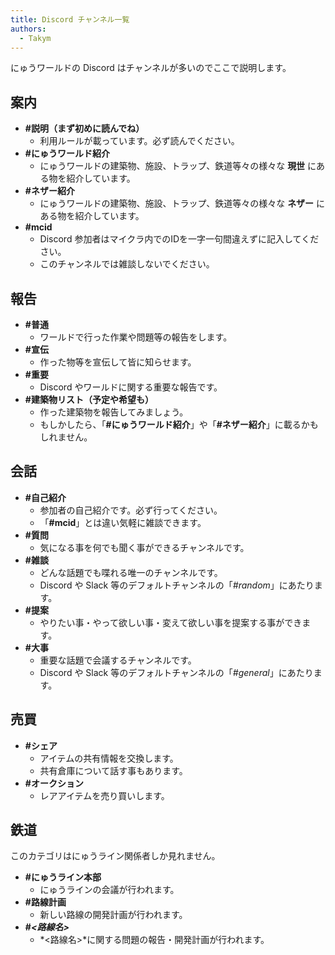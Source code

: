 ```yaml
---
title: Discord チャンネル一覧
authors:
  - Takym
---
```

にゅうワールドの Discord はチャンネルが多いのでここで説明します。

## 案内
* **&num;説明（まず初めに読んでね）**
	* 利用ルールが載っています。必ず読んでください。
* **&num;にゅうワールド紹介**
	* にゅうワールドの建築物、施設、トラップ、鉄道等々の様々な **現世** にある物を紹介しています。
* **&num;ネザー紹介**
	* にゅうワールドの建築物、施設、トラップ、鉄道等々の様々な **ネザー** にある物を紹介しています。
* **&num;mcid**
	* Discord 参加者はマイクラ内でのIDを一字一句間違えずに記入してください。
	* このチャンネルでは雑談しないでください。

## 報告
* **&num;普通**
	* ワールドで行った作業や問題等の報告をします。
* **&num;宣伝**
	* 作った物等を宣伝して皆に知らせます。
* **&num;重要**
	* Discord やワールドに関する重要な報告です。
* **&num;建築物リスト（予定や希望も）**
	* 作った建築物を報告してみましょう。
	* もしかしたら、「**&num;にゅうワールド紹介**」や「**&num;ネザー紹介**」に載るかもしれません。

## 会話
* **&num;自己紹介**
	* 参加者の自己紹介です。必ず行ってください。
	* 「**&num;mcid**」とは違い気軽に雑談できます。
* **&num;質問**
	* 気になる事を何でも聞く事ができるチャンネルです。
* **&num;雑談**
	* どんな話題でも喋れる唯一のチャンネルです。
	* Discord や Slack 等のデフォルトチャンネルの「*&num;random*」にあたります。
* **&num;提案**
	* やりたい事・やって欲しい事・変えて欲しい事を提案する事ができます。
* **&num;大事**
	* 重要な話題で会議するチャンネルです。
	* Discord や Slack 等のデフォルトチャンネルの「*&num;general*」にあたります。

## 売買
* **&num;シェア**
	* アイテムの共有情報を交換します。
	* 共有倉庫について話す事もあります。
* **&num;オークション**
	* レアアイテムを売り買いします。

## 鉄道
このカテゴリはにゅうライン関係者しか見れません。
* **&num;にゅうライン本部**
	* にゅうラインの会議が行われます。
* **&num;路線計画**
	* 新しい路線の開発計画が行われます。
* **&num;*&lt;路線名&gt;***
	* *&lt;路線名&gt;*に関する問題の報告・開発計画が行われます。
